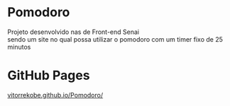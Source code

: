 # Pomodoro
Projeto desenvolvido nas de Front-end Senai 
<br>
sendo um site no qual possa utilizar o pomodoro com um timer fixo de 25 minutos
<br>
<h1> GitHub Pages </h1>
<p><a href="https://vitorrekobe.github.io/Pomodoro/" target="_blank">vitorrekobe.github.io/Pomodoro/</a></p>
